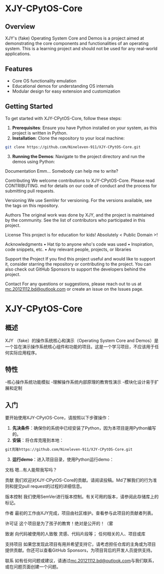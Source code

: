 # XJY-CPytOS-Core

## Overview

XJY's (fake) Operating System Core and Demos is a project aimed at demonstrating the core components and functionalities of an operating system.    This is a learning project and should not be used for any real-world applications.

## Features

- Core OS functionality emulation
- Educational demos for understanding OS internals
- Modular design for easy extension and customization

## Getting Started

To get started with XJY-CPytOS-Core, follow these steps:

1. **Prerequisites**: Ensure you have Python installed on your system, as this project is written in Python.
2. **Installation**: Clone the repository to your local machine:

```bash
git clone https://github.com/Nineleven-911/XJY-CPytOS-Core.git
```

3. **Running the Demos**: Navigate to the project directory and run the demos using Python:

Documentation
Emm... Somebody can help me to write?

Contributing
We welcome contributions to XJY-CPytOS-Core.    Please read CONTRIBUTING.   md for details on our code of conduct and the process for submitting pull requests.

Versioning
We use SemVer for versioning.    For the versions available, see the tags on this repository.

Authors
The original work was done by XJY, and the project is maintained by the community.    See the list of contributors who participated in this project.

License
This project is for education for kids!   Absolutely < Public Domain >!

Acknowledgments
•  Hat tip to anyone who's code was used
•  Inspiration, code snippets, etc.
•  Any relevant people, projects, or libraries

Support the Project
If you find this project useful and would like to support it, consider starring the repository or contributing to the project.    You can also check out GitHub Sponsors to support the developers behind the project.

Contact
For any questions or suggestions, please reach out to us at <mc.20121112.bd@outlook.com> or create an issue on the Issues page.




# XJY-CPytOS-Core

## 概述

XJY （fake）的操作系统核心和演示（Operating System Core and Demos）是一个旨在演示操作系统核心组件和功能的项目。这是一个学习项目，不应该用于任何实际应用程序。

## 特性

-核心操作系统功能模拟
-理解操作系统内部原理的教育性演示
-模块化设计易于扩展和定制

## 入门

要开始使用XJY-CPytOS-Core，请按照以下步骤操作：

1. **先决条件**：确保你的系统中已经安装了Python，因为本项目是用Python编写的。
2. **安装**：将仓库克隆到本地：

```bash
git克隆https://github.com/Nineleven-911/XJY-CPytOS-Core.git
```

3. **运行demo**：进入项目目录，使用Python运行demo：

文档
嗯…有人能帮我写吗？

贡献
我们欢迎对XJY-CPytOS-Core的贡献。请阅读投稿。Md了解我们的行为准则和提交pull request的过程的详细信息。

版本控制
我们使用SemVer进行版本控制。有关可用的版本，请参阅此存储库上的标记。

作者
最初的工作由XJY完成，项目由社区维护。查看参与此项目的贡献者列表。

许可证
这个项目是为了孩子的教育！绝对是公开的！（雾

致谢
向代码被使用的人致敬
灵感、代码片段等；
任何相关的人、项目或库

支持项目
如果您发现此项目有用并希望支持它，请考虑担任仓库的主角或为项目提供贡献。你还可以查看GitHub Sponsors，为项目背后的开发人员提供支持。

联系
如有任何问题或建议，请通过<mc.20121112.bd@outlook.com>与我们联系，或在问题页面创建一个问题。